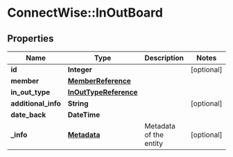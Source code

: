 # ConnectWise::InOutBoard

## Properties
Name | Type | Description | Notes
------------ | ------------- | ------------- | -------------
**id** | **Integer** |  | [optional] 
**member** | [**MemberReference**](MemberReference.md) |  | 
**in_out_type** | [**InOutTypeReference**](InOutTypeReference.md) |  | 
**additional_info** | **String** |  | [optional] 
**date_back** | **DateTime** |  | 
**_info** | [**Metadata**](Metadata.md) | Metadata of the entity | [optional] 


